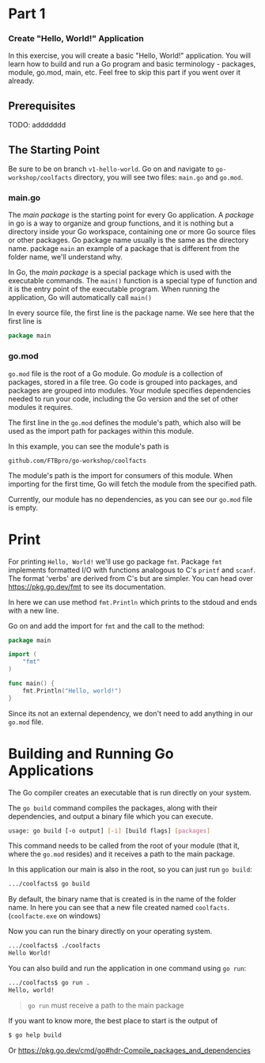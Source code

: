 # Part 1
### Create "Hello, World!" Application

In this exercise, you will create a basic "Hello, World!" application. You will learn how to build and run a Go program and basic terminology - packages, module, go.mod, main, etc.
Feel free to skip this part if you went over it already. 

## Prerequisites
TODO: addddddd

## The Starting Point
Be sure to be on branch `v1-hello-world`. Go on and navigate to `go-workshop/coolfacts` directory, you will see two files: `main.go` and `go.mod`.

### main.go
The _main package_ is the starting point for every Go application. A _package_ in go is a way to organize and group functions, and it is nothing but a directory inside your Go workspace, containing one or more Go source files or other packages. Go package name usually is the same as the directory name. package `main` an example of a package that is different from the folder name, we'll understand why.

In Go, the _main package_ is a special package which is used with the executable commands. The `main()` function is a special type of function and it is the entry point of the executable program. When running the application, Go will automatically call `main()`

In every source file, the first line is the package name. We see here that the first line is
```go
package main
```

### go.mod
`go.mod` file is the root of a Go module. Go _module_ is a collection of packages, stored in a file tree. Go code is grouped into packages, and packages are grouped into modules. Your module specifies dependencies needed to run your code, including the Go version and the set of other modules it requires.

The first line in the `go.mod` defines the module's path, which also will be used as the import path for packages within this module.

In this example, you can see the module's path is 
```goregexp
github.com/FTBpro/go-workshop/coolfacts
```
The module's path is the import for consumers of this module. When importing for the first time, Go will fetch the module from the specified path.

Currently, our module has no dependencies, as you can see our `go.mod` file is empty.

# Print
For printing `Hello, World!` we'll use go package `fmt`. Package `fmt` implements formatted I/O with functions analogous to C's `printf` and `scanf`. The format 'verbs' are derived from C's but are simpler. You can head over https://pkg.go.dev/fmt to see its documentation.

In here we can use method `fmt.Println` which prints to the stdoud and ends with a new line.

Go on and add the import for `fmt` and the call to the method:
```go
package main

import (
	"fmt"
)

func main() {
	fmt.Println("Hello, world!")
}
```
Since its not an external dependency, we don't need to add anything in our `go.mod` file.

# Building and Running Go Applications

The Go compiler creates an executable that is run directly on your system.

The `go build` command compiles the packages, along with their dependencies, and output a binary file which you can execute.

```bash
usage: go build [-o output] [-i] [build flags] [packages]
```

This command needs to be called from the root of your module (that it, where the `go.mod` resides) and it receives a path to the main package. 

In this application our main is also in the root, so you can just run `go build`:

```bash
.../coolfacts$ go build 
```

By default, the binary name that is created is in the name of the folder name. In here you can see that a new file created named `coolfacts`. (`coolfacte.exe` on windows)

Now you can run the binary directly on your operating system.

```bash
.../coolfacts$ ./coolfacts
Hello World!
```

You can also build and run the application in one command using `go run`:

```bash
.../coolfacts$ go run .
Hello, world!
```
> `go run` must receive a path to the main package


If you want to know more, the best place to start is the output of

```bash
$ go help build
```

Or https://pkg.go.dev/cmd/go#hdr-Compile_packages_and_dependencies

